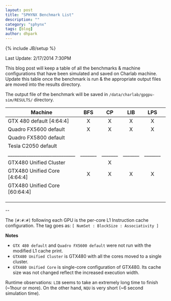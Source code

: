 ```yaml
---
layout: post
title: "SPHYNX Benchmark List"
description: ""
category: "sphynx"
tags: [blog]
author: dhpark
---
```

{% include JB/setup %}

Last Update: 2/17/2014 7:30PM


This blog post will keep a table of all the benchmarks & machine configurations that have been simulated and saved on Charlab machine. Update this table once the benchmark is run & the appropriate output files are moved into the results directory.


The output file of the benchmark will be saved in `/data/charlab/gpgpu-sim/RESULTS/` directory.



| Machine                       |  BFS  |   CP  |  LIB  |  LPS  |   NN  |  NQU  |  RAY  |  STO  |
| ----------------------------- | :---: | :---: | :---: | :---: | :---: | :---: | :---: | :---: |
| GTX 480 default [4:64:4]      |  X    |   X   |   X   |   X   |   X   |   X   |   X   |   X   |
| Quadro FX5600 default         |  X    |   X   |   X   |   X   | Error |   X   |   X   |   X   |
| Quadro FX5800 default         |       |       |       |       |       |       |       |       |
| Tesla C2050 default           |       |       |       |       |       |       |       |       |
| _____________________________ |_______|_______|_______|_______|_______|_______|_______|_______|
| GTX480 Unified Cluster        |       |   X   |       |       |       |       |       |       |
| GTX480 Unified Core [4:64:4]  |   X   |   X   |   X   |   X   | Error |   X   |   X   |   X   |
| GTX480 Unified Core [60:64:4] |       |       |       |       |       |       |       |       |
|                               |       |       |       |       |       |       |       |       |
|                               |       |       |       |       |       |       |       |       |
|                               |       |       |       |       |       |       |       |       |

--

The `[#:#:#]` following each GPU is the per-core L1 Instruction cache configuration. The tag goes as: `[ NumSet : BlockSize : Associativity ] `
 
 
__Notes__
*  `GTX 480 default` and `Quadro FX5600 default` were not run with the modified L1 cache print.  
*  `GTX480 Unified Cluster` is GTX480 with all the cores moved to a single cluster.  
*  `GTX480 Unified Core` is single-core configuration of GTX480. Its cache size was not changed reflect the increased execution width.  

 

Runtime observations: `LIB` seems to take an extremely long time to finish (~1hour or more). On the other hand, `NQU` is very short (~6 second simulation time). 










